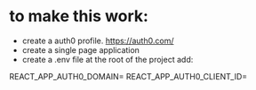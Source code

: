 # to make this work:
- create a auth0 profile. https://auth0.com/
- create a single page application
- create a .env file at the root of the project
add: 

REACT_APP_AUTH0_DOMAIN= <your domain>
REACT_APP_AUTH0_CLIENT_ID= <your client id>


